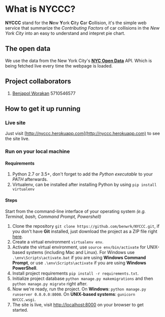 # What is NYCCC?
**NYCCC** stand for the **N**ew **Y**ork **C**ity **C**ar **C**ollision, it's the simple web service that summarize the *Contributing Factors* of car collisions in the *New York City* into an easy to understand and intepret pie chart.

## The open data
We use the data from the New York City's [**NYC Open Data**](https://data.cityofnewyork.us/) API. Which is being fetched live every time the webpage is loaded.

## Project collaborators
1. [Benjapol Worakan](https://github.com/benwrk) 5710546577

## How to get it up running
### Live site
Just visit [http://nyccc.herokuapp.com](http://nyccc.herokuapp.com) to see the site live.

### Run on your local machine
#### Requirements
1. Python 2.7 or 3.5+, don't forget to add the *Python executable* to your *PATH* afterwards.
2. Virtualenv, can be installed after installing Python by using `pip install virtualenv`

#### Steps
Start from the command-line interface of your operating system *(e.g. Terminal, bash, Command Prompt, Powershell)*

1. Clone the repository `git clone https://github.com/benwrk/NYCCC.git`, if you don't have **Git** installed, just download the project as a ZIP file right [here](https://github.com/benwrk/NYCCC/archive/master.zip).
2. Create a virtual environment `virtualenv env`.
3. Activate the virtual environment, use `source env/bin/activate` for UNIX-based systems (including Mac and Linux). For Windows use `.\env\Scripts\activate.bat` if you are using **Windows Command Prompt**, or use `.\env\Scripts\activate` if you are using **Windows PowerShell**.
4. Install project requirements `pip install -r requirements.txt`.
5. Initialize project database `python manage.py makemigrations` and then `python manage.py migrate` right after.
6. Now we're ready, run the project. On **Windows**: `python manage.py runserver 0.0.0.0:8000`. On **UNIX-based systems**: `gunicorn NYCCC.wsgi`.
7. The site is live, visit [http://localhost:8000](http://localhost:8000) on your browser to get started.
